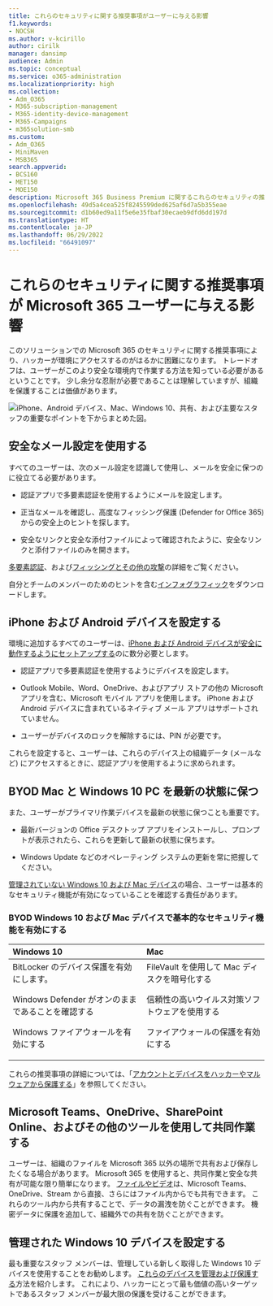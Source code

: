 ```yaml
---
title: これらのセキュリティに関する推奨事項がユーザーに与える影響
f1.keywords:
- NOCSH
ms.author: v-kcirillo
author: cirilk
manager: dansimp
audience: Admin
ms.topic: conceptual
ms.service: o365-administration
ms.localizationpriority: high
ms.collection:
- Adm_O365
- M365-subscription-management
- M365-identity-device-management
- M365-Campaigns
- m365solution-smb
ms.custom:
- Adm_O365
- MiniMaven
- MSB365
search.appverid:
- BCS160
- MET150
- MOE150
description: Microsoft 365 Business Premium に関するこれらのセキュリティの推奨事項がユーザーにどのように影響し、データを保護するかについて説明します。
ms.openlocfilehash: 49d5a4cea525f8245599ded625af6d7a5b355eae
ms.sourcegitcommit: d1b60ed9a11f5e6e35fbaf30ecaeb9dfd6dd197d
ms.translationtype: HT
ms.contentlocale: ja-JP
ms.lasthandoff: 06/29/2022
ms.locfileid: "66491097"
---
```

# <a name="how-these-security-recommendations-affect-your-microsoft-365-users"></a>これらのセキュリティに関する推奨事項が Microsoft 365 ユーザーに与える影響

このソリューションでの Microsoft 365 のセキュリティに関する推奨事項により、ハッカーが環境にアクセスするのがはるかに困難になります。 トレードオフは、ユーザーがこのより安全な環境内で作業する方法を知っている必要があるということです。 少し余分な忍耐が必要であることは理解していますが、組織を保護することは価値があります。

![iPhone、Android デバイス、Mac、Windows 10、共有、および主要なスタッフの重要なポイントを下からまとめた図。](../media/M365-democracy-Users_900px.png)

## <a name="use-secure-email-practices"></a>安全なメール設定を使用する

すべてのユーザーは、次のメール設定を認識して使用し、メールを安全に保つのに役立てる必要があります。

- 認証アプリで多要素認証を使用するようにメールを設定します。

- 正当なメールを確認し、高度なフィッシング保護 (Defender for Office 365) からの安全上のヒントを探します。

- 安全なリンクと安全な添付ファイルによって確認されたように、安全なリンクと添付ファイルのみを開きます。

[多要素認証](m365bp-multifactor-authentication.md)、および[フィッシングとその他の攻撃](m365bp-avoid-phishing-and-attacks.md)の詳細をご覧ください。

自分とチームのメンバーのためのヒントを含む[インフォグラフィック](m365-campaigns-protect-campaign-infographic.md)をダウンロードします。

## <a name="set-up-iphones-and-android-devices"></a>iPhone および Android デバイスを設定する

環境に追加するすべてのユーザーは、[iPhone および Android デバイスが安全に動作するようにセットアップする](../business/set-up-mobile-devices.md)のに数分必要とします。

- 認証アプリで多要素認証を使用するようにデバイスを設定します。

- Outlook Mobile、Word、OneDrive、およびアプリ ストアの他の Microsoft アプリを含む、Microsoft モバイル アプリを使用します。 iPhone および Android デバイスに含まれているネイティブ メール アプリはサポートされていません。 

- ユーザーがデバイスのロックを解除するには、PIN が必要です。

これらを設定すると、ユーザーは、これらのデバイス上の組織データ (メールなど) にアクセスするときに、認証アプリを使用するように求められます。

## <a name="keep-byod-macs-and-windows-10-pcs-fresh"></a>BYOD Mac と Windows 10 PC を最新の状態に保つ

また、ユーザーがプライマリ作業デバイスを最新の状態に保つことも重要です。

- 最新バージョンの Office デスクトップ アプリをインストールし、プロンプトが表示されたら、これらを更新して最新の状態に保ちます。

- Windows Update などのオペレーティング システムの更新を常に把握してください。

[管理されていない Windows 10 および Mac デバイス](m365bp-protect-pcs-macs.md)の場合、ユーザーは基本的なセキュリティ機能が有効になっていることを確認する責任があります。

### <a name="enable-basic-security-capabilities-on-byod-windows-10-and-mac-devices"></a>BYOD Windows 10 および Mac デバイスで基本的なセキュリティ機能を有効にする

|**Windows 10**|**Mac**|
|:-----|:------|
|BitLocker のデバイス保護を有効にします。<p><p> Windows Defender がオンのままであることを確認する <p>Windows ファイアウォールを有効にする| FileVault を使用して Mac ディスクを暗号化する <p><p>信頼性の高いウイルス対策ソフトウェアを使用する <p>ファイアウォールの保護を有効にする|

これらの推奨事項の詳細については、「[アカウントとデバイスをハッカーやマルウェアから保護する](https://support.office.com/article/Protect-your-account-and-devices-from-hackers-and-malware-066d6216-a56b-4f90-9af3-b3a1e9a327d6#ID0EAABAAA=Windows_10)」を参照してください。

## <a name="collaborate-using-microsoft-teams-onedrive-sharepoint-online-and-other-tools"></a>Microsoft Teams、OneDrive、SharePoint Online、およびその他のツールを使用して共同作業する

ユーザーは、組織のファイルを Microsoft 365 以外の場所で共有および保存したくなる場合があります。 Microsoft 365 を使用すると、共同作業と安全な共有が可能な限り簡単になります。 [ファイルやビデオ](share-files-and-videos.md)は、Microsoft Teams、OneDrive、Stream から直接、さらにはファイル内からでも共有できます。 これらのツール内から共有することで、データの漏洩を防ぐことができます。 機密データに保護を追加して、組織外での共有を防ぐことができます。

## <a name="set-up-managed-windows-10-devices"></a>管理された Windows 10 デバイスを設定する

最も重要なスタッフ メンバーは、管理している新しく取得した Windows 10 デバイスを使用することをお勧めします。 [これらのデバイスを管理および保護する](../business/set-up-windows-devices.md?toc=/microsoft-365/campaigns/toc.json)方法を紹介します。 これにより、ハッカーにとって最も価値の高いターゲットであるスタッフ メンバーが最大限の保護を受けることができます。
